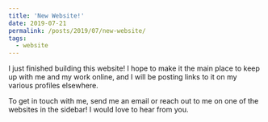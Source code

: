 ```yaml
---
title: 'New Website!'
date: 2019-07-21
permalink: /posts/2019/07/new-website/
tags:
  - website
---
```


I just finished building this website! I hope to make it the main place to keep up with me and my work online, and I will be posting links to it on my various profiles elsewhere.

To get in touch with me, send me an email or reach out to me on one of the websites in the sidebar! I would love to hear from you.